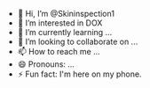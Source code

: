 - 👋 Hi, I’m @Skininspection1
- 👀 I’m interested in DOX
- 🌱 I’m currently learning ...
- 💞️ I’m looking to collaborate on ...
- 📫 How to reach me ...
- 😄 Pronouns: ...
- ⚡ Fun fact: I'm here on my phone.

<!---
Skininspection1/Skininspection1 is a ✨ special ✨ repository because its `README.md` (this file) appears on your GitHub profile.
You can click the Preview link to take a look at your changes.
--->
